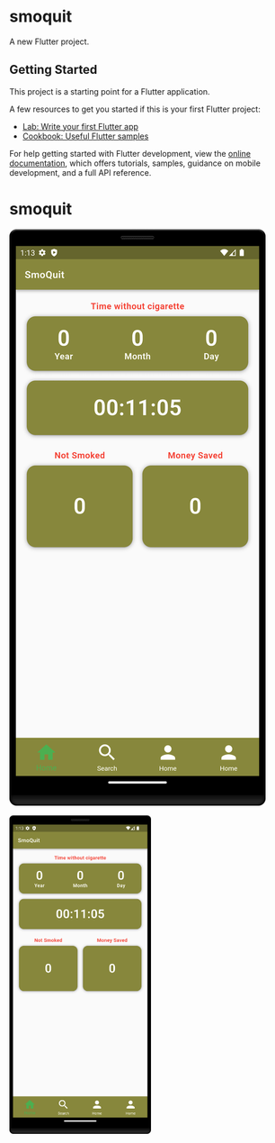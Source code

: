 # smoquit

A new Flutter project.

## Getting Started

This project is a starting point for a Flutter application.

A few resources to get you started if this is your first Flutter project:

- [Lab: Write your first Flutter app](https://docs.flutter.dev/get-started/codelab)
- [Cookbook: Useful Flutter samples](https://docs.flutter.dev/cookbook)

For help getting started with Flutter development, view the
[online documentation](https://docs.flutter.dev/), which offers tutorials,
samples, guidance on mobile development, and a full API reference.
# smoquit


![Alt text](https://github.com/xbadal/smoquit/blob/main/home.png?raw=false "Optional Title" )

<img src="https://github.com/xbadal/smoquit/blob/main/home.png" width=50% height=50%>
